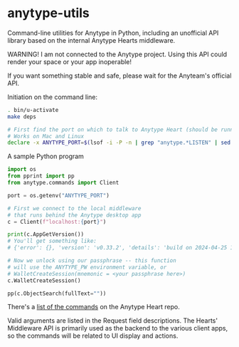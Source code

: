 # anytype-utils
Command-line utilities for Anytype in Python, including an unofficial API
library based on the internal Anytype Hearts middleware.

WARNING! I am not connected to the Anytype project. Using this API could render
your space or your app inoperable!

If you want something stable and safe, please wait for the Anyteam's official
API.

Initiation on the command line:
```sh
. bin/u-activate
make deps

# First find the port on which to talk to Anytype Heart (should be running whenever you are using Anytype).
# Works on Mac and Linux
declare -x ANYTYPE_PORT=$(lsof -i -P -n | grep "anytype.*LISTEN" | sed -e 's/.*://' -e 's/ .*//g' | sort -n | head -n1)
```

A sample Python program
```python
import os
from pprint import pp
from anytype.commands import Client

port = os.getenv("ANYTYPE_PORT")

# First we connect to the local middleware
# that runs behind the Anytype desktop app
c = Client(f"localhost:{port}")

print(c.AppGetVersion())
# You'll get something like:
# {'error': {}, 'version': 'v0.33.2', 'details': 'build on 2024-04-25 13:28:54 +0000 UTC at #4ec64b016e2be3a5229dc865452c066f653e209c'}

# Now we unlock using our passphrase -- this function
# will use the ANYTYPE_PW environment variable, or
# WalletCreateSession(mnemonic = <your passphrase here>)
c.WalletCreateSession()

pp(c.ObjectSearch(fullText=""))

```

There's a [list of the
commands](https://github.com/anyproto/anytype-heart/blob/main/docs/proto.md#anytype-ClientCommands)
on the Anytype Heart repo.

Valid arguments are listed in the Request field descriptions. The Hearts'
Middleware API is primarily used as the backend to the various client apps, so
the commands will be related to UI display and actions.

